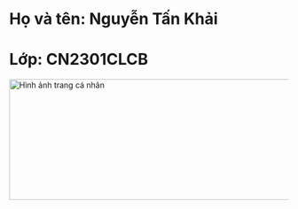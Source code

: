 <h1>Họ và tên: Nguyễn Tấn Khải</h1>
<h1>Lớp: CN2301CLCB </h1>
<img width="549" height="218" alt="Hình ảnh trang cá nhân" src="https://github.com/user-attachments/assets/1c32f6d5-e19e-40c1-b266-28f1443a082e" />

